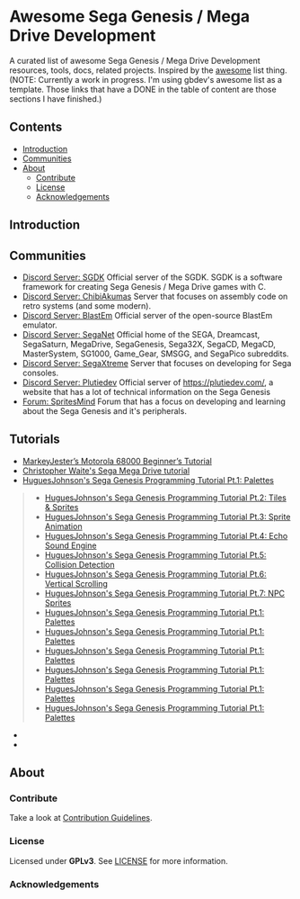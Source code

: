 # Awesome Sega Genesis / Mega Drive Development

A curated list of awesome Sega Genesis / Mega Drive Development resources, tools, docs, related projects. Inspired by the [awesome](https://github.com/sindresorhus/awesome) list thing. (NOTE: Currently a work in progress. I'm using gbdev's awesome list as a template. Those links that have a DONE in the table of content are those sections I have finished.)

## Contents

- [Introduction](#introduction)
- [Communities](#communities)
- [About](#about)
  - [Contribute](#contribute)
  - [License](#license)
  - [Acknowledgements](#acknowledgements)

## Introduction

## Communities

- [Discord Server: SGDK](https://discord.gg/hpHesQG) Official server of the SGDK. SGDK is a software framework for creating Sega Genesis / Mega Drive games with C.
- [Discord Server: ChibiAkumas](https://discord.gg/QYZUW5a) Server that focuses on assembly code on retro systems (and some modern).
- [Discord Server: BlastEm](https://discord.gg/mQW4MKD) Official server of the open-source BlastEm emulator.
- [Discord Server: SegaNet](https://discord.gg/KzkE4Pq) Official home of the SEGA, Dreamcast, SegaSaturn, MegaDrive, SegaGenesis, Sega32X, SegaCD, MegaCD, MasterSystem, SG1000, Game_Gear, SMSGG, and SegaPico subreddits.
- [Discord Server: SegaXtreme](https://discord.gg/C5TbdCH) Server that focuses on developing for Sega consoles.
- [Discord Server: Plutiedev](https://discord.gg/k79rzTz) Official server of https://plutiedev.com/, a website that has a lot of technical information on the Sega Genesis
- [Forum: SpritesMind](http://gendev.spritesmind.net/forum/) Forum that has a focus on developing and learning about the Sega Genesis and it's peripherals.

## Tutorials
- [MarkeyJester’s Motorola 68000 Beginner’s Tutorial](http://mrjester.hapisan.com/04_MC68/Index.html)
- [Christopher Waite's Sega Mega Drive tutorial](https://www.bytesizeadventures.com/modern-mega-drive-programming-getting-started/)
- [HuguesJohnson's Sega Genesis Programming Tutorial Pt.1: Palettes](https://huguesjohnson.com/programming/genesis/palettes/)
> - [HuguesJohnson's Sega Genesis Programming Tutorial Pt.2: Tiles & Sprites](https://huguesjohnson.com/programming/genesis/tiles-sprites/)
> - [HuguesJohnson's Sega Genesis Programming Tutorial Pt.3: Sprite Animation](https://huguesjohnson.com/programming/genesis/animated-sprites/)
> - [HuguesJohnson's Sega Genesis Programming Tutorial Pt.4: Echo Sound Engine](https://huguesjohnson.com/programming/genesis/echo/)
> - [HuguesJohnson's Sega Genesis Programming Tutorial Pt.5: Collision Detection](https://huguesjohnson.com/programming/genesis/collision-detection/)
> - [HuguesJohnson's Sega Genesis Programming Tutorial Pt.6: Vertical Scrolling](https://huguesjohnson.com/programming/genesis/vscroll/)
> - [HuguesJohnson's Sega Genesis Programming Tutorial Pt.7: NPC Sprites](https://huguesjohnson.com/programming/genesis/npcs/)
> - [HuguesJohnson's Sega Genesis Programming Tutorial Pt.1: Palettes](https://huguesjohnson.com/programming/genesis/palettes/)
> - [HuguesJohnson's Sega Genesis Programming Tutorial Pt.1: Palettes](https://huguesjohnson.com/programming/genesis/palettes/)
> - [HuguesJohnson's Sega Genesis Programming Tutorial Pt.1: Palettes](https://huguesjohnson.com/programming/genesis/palettes/)
> - [HuguesJohnson's Sega Genesis Programming Tutorial Pt.1: Palettes](https://huguesjohnson.com/programming/genesis/palettes/)
> - [HuguesJohnson's Sega Genesis Programming Tutorial Pt.1: Palettes](https://huguesjohnson.com/programming/genesis/palettes/)
> - [HuguesJohnson's Sega Genesis Programming Tutorial Pt.1: Palettes](https://huguesjohnson.com/programming/genesis/palettes/)
- []()
- []()

## About

### Contribute

Take a look at [Contribution Guidelines](CONTRIBUTING.md).

### License

Licensed under **GPLv3**.
See [LICENSE](LICENSE) for more information.

### Acknowledgements


